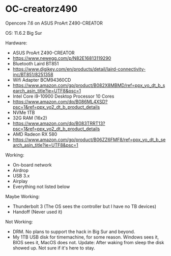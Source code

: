 # OC-creatorz490
Opencore 7.6 on ASUS ProArt Z490-CREATOR 

OS:
11.6.2 Big Sur

Hardware:
- ASUS ProArt Z490-CREATOR
- https://www.newegg.com/p/N82E16813119290
- Bluetooth Laird BT851
- https://www.digikey.com/en/products/detail/laird-connectivity-inc/BT851/8251358
- Wifi Adapter BCM94360CD
- https://www.amazon.com/gp/product/B082X8MBMD/ref=ppx_yo_dt_b_search_asin_title?ie=UTF8&psc=1
- Intel Core i9-10900 Desktop Processor 10 Cores
- https://www.amazon.com/dp/B086ML4XSD?psc=1&ref=ppx_yo2_dt_b_product_details
- NVMe 1TB
- 32G RAM (16x2)
- https://www.amazon.com/dp/B083TRRT13?psc=1&ref=ppx_yo2_dt_b_product_details
- AMD Radeon RX 580
- https://www.amazon.com/gp/product/B06ZZ6FMF8/ref=ppx_yo_dt_b_search_asin_title?ie=UTF8&psc=1


Working:
- On-board network
- Airdrop
- USB 3.x
- Airplay
- Everything not listed below

Maybe Working:
- Thunderbolt 3 (The OS sees the controller but I have no TB devices)
- Handoff (Never used it)

Not Working:
- DRM.  No plans to support the hack in Big Sur and beyond.
- My 1TB USB disk for timemachine, for some reason.  Windows sees it, BIOS sees it, MacOS does not.  Update:  After waking from sleep the disk showed up.  Not sure if it's here to stay.
